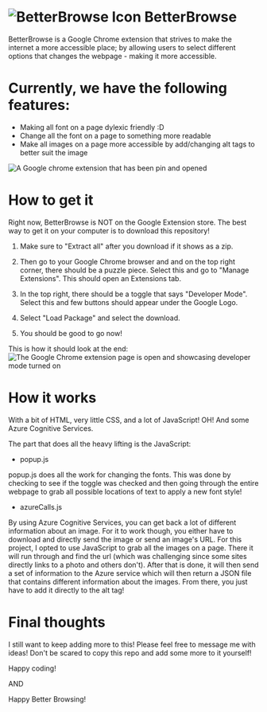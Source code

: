 # ![BetterBrowse Icon](https://user-images.githubusercontent.com/43912805/189496870-af1c2238-8e70-4fee-a923-adb3679859ad.png) BetterBrowse
BetterBrowse is a Google Chrome extension that strives to make the internet a more accessible place; by allowing users to select different options that changes the webpage - making it more accessible.

 # Currently, we have the following features:
 - Making all font on a page dylexic friendly :D 
 - Change all the font on a page to something more readable
 - Make all images on a page more accessible by add/changing alt tags to better suit the image
 
 ![A Google chrome extension that has been pin and opened](https://user-images.githubusercontent.com/43912805/189513153-3ed00906-a306-45f5-9a37-25daa853ae3c.png)


# How to get it
Right now, BetterBrowse is NOT on the Google Extension store. 
The best way to get it on your computer is to download this repository! 

1. Make sure to "Extract all" after you download if it shows as a zip.

2. Then go to your Google Chrome browser and and on the top right corner, there should be a puzzle piece. Select this and go to "Manage Extensions". This should open an Extensions tab. 

3. In the top right, there should be a toggle that says "Developer Mode". Select this and few buttons should appear under the Google Logo. 

4. Select "Load Package" and select the download.

5. You should be good to go now!

This is how it should look at the end:
![The Google Chrome extension page is open and showcasing developer mode turned on](https://user-images.githubusercontent.com/43912805/189513537-34814255-1d55-4e00-8666-7615836bce2a.png)


# How it works

With a bit of HTML, very little CSS, and a lot of JavaScript! OH! And some Azure Cognitive Services.

The part that does all the heavy lifting is the JavaScript:
- popup.js

popup.js does all the work for changing the fonts. This was done by checking to see if the toggle was checked and then going through the entire webpage to grab all possible locations of text to apply a new font style!

- azureCalls.js

By using Azure Cognitive Services, you can get back a lot of different information about an image. For it to work though, you either have to download and directly send the image or send an image's URL.
For this project, I opted to use JavaScript to grab all the images on a page. There it will run through and find the url (which was challenging since some sites directly links to a photo and others don't). After that is done, it will then send a set of information to the Azure service which will then return a JSON file that contains different information about the images. From there, you just have to add it directly to the alt tag!

# Final thoughts

I still want to keep adding more to this! Please feel free to message me with ideas!
Don't be scared to copy this repo and add some more to it yourself!

Happy coding!

AND

Happy Better Browsing! 
